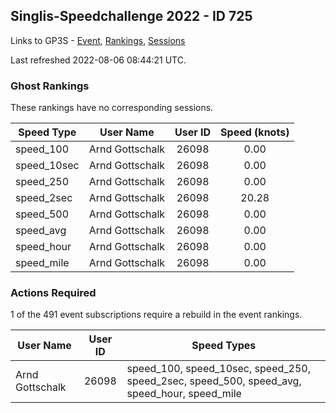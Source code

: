 ## Singlis-Speedchallenge 2022 - ID 725

Links to GP3S - [Event](https://www.gps-speedsurfing.com/default.aspx?mnu=event&val=725), [Rankings](https://www.gps-speedsurfing.com/default.aspx?mnu=eventranking&val=725), [Sessions](https://www.gps-speedsurfing.com/default.aspx?mnu=eventsessions&val=725)

Last refreshed 2022-08-06 08:44:21 UTC.

### Ghost Rankings

These rankings have no corresponding sessions.

| Speed Type | User Name | User ID | Speed (knots) |
| ---------- | --------- | :-----: | :-----------: |
| speed_100 | Arnd Gottschalk | 26098 | 0.00 |
| speed_10sec | Arnd Gottschalk | 26098 | 0.00 |
| speed_250 | Arnd Gottschalk | 26098 | 0.00 |
| speed_2sec | Arnd Gottschalk | 26098 | 20.28 |
| speed_500 | Arnd Gottschalk | 26098 | 0.00 |
| speed_avg | Arnd Gottschalk | 26098 | 0.00 |
| speed_hour | Arnd Gottschalk | 26098 | 0.00 |
| speed_mile | Arnd Gottschalk | 26098 | 0.00 |

### Actions Required

1 of the 491 event subscriptions require a rebuild in the event rankings.

| User Name | User ID | Speed Types |
| --------- | :-----: | ----------- |
| Arnd Gottschalk | 26098 | speed_100, speed_10sec, speed_250, speed_2sec, speed_500, speed_avg, speed_hour, speed_mile |
